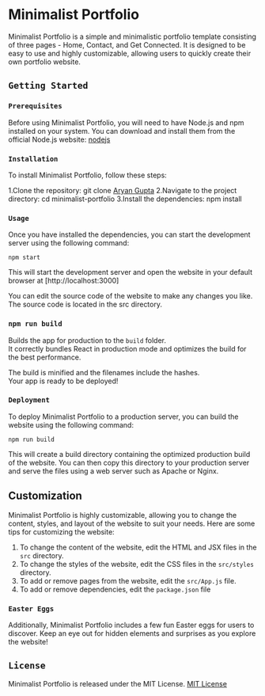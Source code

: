 # Minimalist Portfolio

Minimalist Portfolio is a simple and minimalistic portfolio template consisting of three pages - Home, Contact, and Get Connected. It is designed to be easy to use and highly customizable, allowing users to quickly create their own portfolio website.

## `Getting Started`
### `Prerequisites`

Before using Minimalist Portfolio, you will need to have Node.js and npm installed on your system. You can download and install them from the official Node.js website: [nodejs](https://nodejs.org/en/download/)

### `Installation`
To install Minimalist Portfolio, follow these steps:

1.Clone the repository: git clone [Aryan Gupta](https://github.com/aryangupta008/minimalist-portfolio.git)
2.Navigate to the project directory: cd minimalist-portfolio
3.Install the dependencies: npm install

### `Usage`

Once you have installed the dependencies, you can start the development server using the following command:

```
npm start
```
This will start the development server and open the website in your default browser at [http://localhost:3000]

You can edit the source code of the website to make any changes you like. The source code is located in the src directory.

### `npm run build`

Builds the app for production to the `build` folder.\
It correctly bundles React in production mode and optimizes the build for the best performance.

The build is minified and the filenames include the hashes.\
Your app is ready to be deployed!


### `Deployment`

To deploy Minimalist Portfolio to a production server, you can build the website using the following command:

```
npm run build
```

This will create a build directory containing the optimized production build of the website. You can then copy this directory to your production server and serve the files using a web server such as Apache or Nginx.

## Customization

Minimalist Portfolio is highly customizable, allowing you to change the content, styles, and layout of the website to suit your needs. Here are some tips for customizing the website:

1. To change the content of the website, edit the HTML and JSX files in the `src` directory.
2. To change the styles of the website, edit the CSS files in the `src/styles` directory.
3. To add or remove pages from the website, edit the `src/App.js` file.
4. To add or remove dependencies, edit the `package.json` file


### `Easter Eggs`

Additionally, Minimalist Portfolio includes a few fun Easter eggs for users to discover. Keep an eye out for hidden elements and surprises as you explore the website!


## `License`

 Minimalist Portfolio is released under the MIT License. [MIT License](LICENSE)
